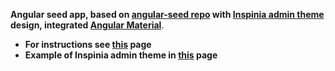 **Angular seed app, based on  [angular-seed repo](https://github.com/mgechev/angular-seed/) with [Inspinia admin theme](http://webapplayers.com/inspinia_admin-v2.7/) design, integrated [Angular Material](https://material.angular.io/)**.

* **For instructions see [this](https://github.com/mgechev/angular-seed/#introduction) page**
*  **Example of Inspinia admin theme in [this](http://webapplayers.com/inspinia_admin-v2.7/) page**